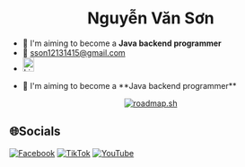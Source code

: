 <h1 align="center">Nguyễn Văn Sơn</h1>

- 🚀 I'm aiming to become a **Java backend programmer**
- :e-mail: sson12131415@gmail.com
- <img style="bottom: 0" src="https://img.icons8.com/color/48/000000/linkedin.png" alt="LinkedIn" width="20" height="25">
<ul> 
<li>🚀 I'm aiming to become a **Java backend programmer**</li>

</ul>
  




<p align="center">
  <a href="https://roadmap.sh">
    <img src="https://api.roadmap.sh/v1-badge/wide/64fdb11d5ce9f4ca58ad56ba?variant=dark&roadmaps=java%2Cspring-boot" alt="roadmap.sh"/>
  </a>
</p>

## 🌐Socials
[![Facebook](https://img.shields.io/badge/Facebook-%231877F2.svg?logo=Facebook&logoColor=white)](https://www.facebook.com/sonnees2012) [![TikTok](https://img.shields.io/badge/TikTok-%23000000.svg?logo=TikTok&logoColor=white)](https://www.tiktok.com/@sonnees2012) [![YouTube](https://img.shields.io/badge/YouTube-%23FF0000.svg?logo=YouTube&logoColor=white)](https://www.youtube.com/@sonnees) 

